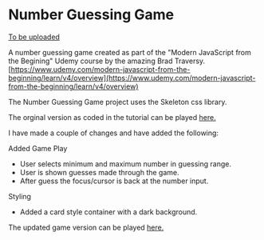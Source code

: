 # Number Guessing Game

[To be uploaded](#)

A number guessing game created as part of the "Modern JavaScript from the Begining" Udemy course by the amazing Brad Traversy.\
[https://www.udemy.com/modern-javascript-from-the-beginning/learn/v4/overview](https://www.udemy.com/modern-javascript-from-the-beginning/learn/v4/overview)

The Number Guessing Game project uses the Skeleton css library.

The orginal version as coded in the tutorial can be played [here.](#)

I have made a couple of changes and have added the following:

Added Game Play
- User selects minimum and maximum number in guessing range.
- User is shown guesses made through the game.
- After guess the focus/cursor is back at the number input.

Styling
- Added a card style container with a dark background.

The updated game version can be played [here.](#)